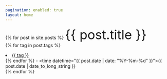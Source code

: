 ```yaml
---
pagination: enabled: true
layout: home
---
```


{% for post in site.posts %}
  <a>
    <a href= "https://pepper-boi.github.io{{ post.url }}" style="font-size: 40px; text-decoration: none">
      {{ post.title }}
    </a>
    <br>
    {% for tag in post.tags %}
      <li>
        <a href="/{{ site.tag_page_dir }}/{{ tag | slugify: 'pretty' }}/">{{ tag }}</a>
      </li>
    {% endfor %}
    - <time datetime="{{ post.date | date: "%Y-%m-%d" }}">{{ post.date | date_to_long_string }}</time>
    <br>
  </a>
{% endfor %}
